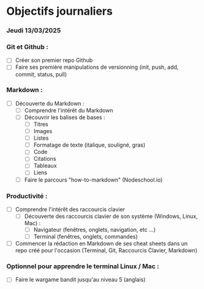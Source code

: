 # Objectifs journaliers

### Jeudi 13/03/2025

### Git et Github :
- [ ] Créer son premier repo Github
- [ ] Faire ses première manipulations de versionning (init, push, add, commit, status, pull)

### Markdown :
- [ ] Découverte du Markdown :
  - [ ] Comprendre l'intérêt du Markdown
  - [ ] Découvrir les balises de bases :
    - [ ] Titres
    - [ ] Images
    - [ ] Listes
    - [ ] Formatage de texte (italique, souligné, gras)
    - [ ] Code
    - [ ] Citations
    - [ ] Tableaux
    - [ ] Liens
  - [ ] Faire le parcours "how-to-markdown" (Nodeschool.io)

### Productivité :
- [ ] Comprendre l'intérêt des raccourcis clavier
  - [ ] Découverte des raccourcis clavier de son système (Windows, Linux, Mac) :
    - [ ] Navigateur (fenêtres, onglets, navigation, etc …)
    - [ ] Terminal (fenêtres, onglets, commandes)
- [ ] Commencer la rédaction en Markdown de ses cheat sheets dans un repo créé pour l'occasion (Terminal, Git, Raccourcis Clavier, Markdown)

### Optionnel pour apprendre le terminal Linux / Mac :
- [ ] Faire le wargame bandit jusqu'au niveau 5 (anglais)
